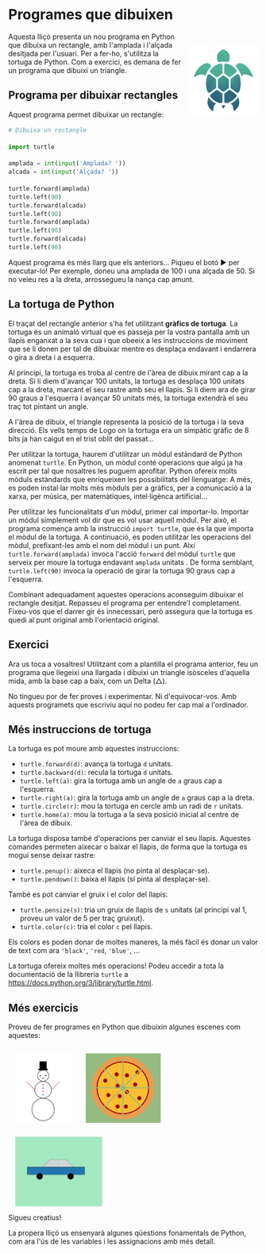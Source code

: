 # Programes que dibuixen

<img src='./programes-que-dibuixen.png' style='width: 10em; float: right; margin: 2em 0 1em 1em;'/>

Aquesta lliçó presenta un nou programa en Python que dibuixa un rectangle, amb l'amplada i l'alçada desitjada per l'usuari. Per a fer-ho, s'utilitza la tortuga de Python. Com a exercici, es demana de fer un programa que dibuixi un triangle.

## Programa per dibuixar rectangles

Aquest programa permet dibuixar un rectangle:

```python
# Dibuixa un rectangle

import turtle

amplada = int(input('Amplada? '))
alcada = int(input('Alçada? '))

turtle.forward(amplada)
turtle.left(90)
turtle.forward(alcada)
turtle.left(90)
turtle.forward(amplada)
turtle.left(90)
turtle.forward(alcada)
turtle.left(90)
```

Aquest programa és més llarg que els anteriors... Piqueu el botó ▶ per executar-lo! Per exemple, doneu una amplada de 100 i una alçada de 50. Si no veieu res a la dreta, arrossegueu la nança cap amunt.

<PyWeb
:code="`# Dibuixa un rectangle\n
import turtle\n
amplada = int(input('Amplada? '))
alcada = int(input('Alçada? '))\n
turtle.forward(amplada)
turtle.left(90)
turtle.forward(alcada)
turtle.left(90)
turtle.forward(amplada)
turtle.left(90)
turtle.forward(alcada)
turtle.left(90)
`
"
:height="600"
/>

## La tortuga de Python

El traçat del rectangle anterior s'ha fet utilitzant **gràfics de tortuga**. La tortuga és un animaló virtual que es passeja per la vostra pantalla amb un llapis enganxat a la seva cua i que obeeix a les instruccions de moviment que se li donen per tal de dibuixar mentre es desplaça endavant i endarrera o gira a dreta i a esquerra.

Al principi, la tortuga es troba al centre de l'àrea de dibuix mirant cap a la dreta. Si li diem d'avançar 100 unitats, la tortuga es desplaça 100 unitats cap a la dreta, marcant el seu rastre amb seu el llapis. Si li diem ara de girar 90 graus a l'esquerra i avançar 50 unitats més, la tortuga extendrà el seu traç tot pintant un angle.

A l'àrea de dibuix, el triangle representa la posició de la tortuga i la seva direcció. Els vells temps de Logo on la tortuga era un simpàtic gràfic de 8 bits ja han caigut en el trist oblit del passat...

Per utilitzar la tortuga, haurem d'utilitzar un mòdul estàndard de Python anomenat `turtle`. En Python, un mòdul conté operacions que algú ja ha escrit per tal que nosaltres les puguem aprofitar. Python ofereix molts mòduls estàndards que enriqueixen les possibilitats del llenguatge: A més, es poden instal·lar molts més mòduls per a gràfics, per a comunicació a la xarxa, per música, per matemàtiques, intel·ligènca artificial...

Per utilitzar les funcionalitats d'un mòdul, primer cal importar-lo. Importar un mòdul simplement vol dir que es vol usar aquell mòdul. Per això, el programa comença amb la instrucció `import turtle`, que és la que importa el mòdul de la tortuga. A continuació, es poden utilitzar les operacions del mòdul, prefixant-les amb el nom del mòdul i un punt. Així `turtle.forward(amplada)` invoca l'acció `forward` del mòdul `turtle` que serveix per moure la tortuga endavant `amplada` unitats . De forma semblant, `turtle.left(90)` invoca la operació de girar la tortuga 90 graus cap a l'esquerra.

Combinant adequadament aquestes operacions aconseguim dibuixar el rectangle desitjat. Repasseu el programa per entendre'l completament. Fixeu-vos que el darrer gir és innecessari, però assegura que la tortuga es quedi al punt original amb l'orientació original.

## Exercici

Ara us toca a vosaltres! Utilitzant com a plantilla el programa anterior, feu un programa que llegeixi una llargada i dibuixi un triangle isòsceles d'aquella mida, amb la base cap a baix, com un Delta (△).

<PyWeb
:code="`# Modifiqueu per dibuixar un triangle\n
import turtle\n
amplada = int(input('Amplada? '))
alcada = int(input('Alçada? '))\n
turtle.forward(amplada)
turtle.left(90)
turtle.forward(alcada)
turtle.left(90)
turtle.forward(amplada)
turtle.left(90)
turtle.forward(alcada)
turtle.left(90)
`
"
:sol="`# Dibuixa un triangle\n
import turtle\n
mida = int(input('Mida? '))\n
turtle.forward(mida)
turtle.left(120)
turtle.forward(mida)
turtle.left(120)
turtle.forward(mida)
turtle.left(120)
`
"
:height="600"
/>

No tingueu por de fer proves i experimentar. Ni d'equivocar-vos. Amb aquests programets que escriviu aquí no podeu fer cap mal a l'ordinador.

## Més instruccions de tortuga

La tortuga es pot moure amb aquestes instruccions:

-   `turtle.forward(d)`: avança la tortuga `d` unitats.
-   `turtle.backward(d)`: recula la tortuga `d` unitats.
-   `turtle.left(a)`: gira la tortuga amb un angle de `a` graus cap a l'esquerra.
-   `turtle.right(a)`: gira la tortuga amb un angle de `a` graus cap a la dreta.
-   `turtle.circle(r)`: mou la tortuga en cercle amb un radi de `r` unitats.
-   `turtle.home(a)`: mou la tortuga a la seva posició inicial al centre de l'àrea de dibuix.

La tortuga disposa també d'operacions per canviar el seu llapis. Aquestes comandes permeten aixecar o baixar el llapis, de forma que la tortuga es mogui sense deixar rastre:

-   `turtle.penup()`: aixeca el llapis (no pinta al desplaçar-se).
-   `turtle.pendown()`: baixa el llapis (sí pinta al desplaçar-se).

També es pot canviar el gruix i el color del llapis:

-   `turtle.pensize(s)`: tria un gruix de llapis de `s` unitats (al principi val 1, proveu un valor de 5 per traç gruixut).
-   `turtle.color(c)`: tria el color `c` pel llapis.

Els colors es poden donar de moltes maneres, la més fàcil és donar un valor de text com ara `'black'`, `'red`, `'blue'`, ...

La tortuga ofereix moltes més operacions! Podeu accedir a tota la documentació de la llibreria `turtle` a https://docs.python.org/3/library/turtle.html.

## Més exercicis

Proveu de fer programes en Python que dibuixin algunes escenes com aquestes:

<img src='./escena-1.png' style='height: 10em; margin: 1em; float: left;'/>
<img src='./escena-2.png' style='height: 10em; margin: 1em; float: left;'/>
<img src='./escena-3.png' style='height: 10em; margin: 1em; float: left;'/>
<div style="clear: left;"/>

Sigueu creatius!

<PyWeb :height="600"/>

La propera lliçó us ensenyarà algunes qüestions fonamentals de Python, com ara l'ús de les variables i les assignacions amb més detall.

<Autors autors="jpetit"/>
